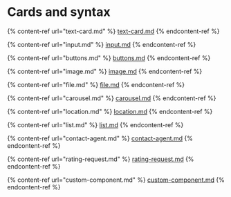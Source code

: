 # Cards and syntax

{% content-ref url="text-card.md" %}
[text-card.md](text-card.md)
{% endcontent-ref %}

{% content-ref url="input.md" %}
[input.md](input.md)
{% endcontent-ref %}

{% content-ref url="buttons.md" %}
[buttons.md](buttons.md)
{% endcontent-ref %}

{% content-ref url="image.md" %}
[image.md](image.md)
{% endcontent-ref %}

{% content-ref url="file.md" %}
[file.md](file.md)
{% endcontent-ref %}

{% content-ref url="carousel.md" %}
[carousel.md](carousel.md)
{% endcontent-ref %}

{% content-ref url="location.md" %}
[location.md](location.md)
{% endcontent-ref %}

{% content-ref url="list.md" %}
[list.md](list.md)
{% endcontent-ref %}

{% content-ref url="contact-agent.md" %}
[contact-agent.md](contact-agent.md)
{% endcontent-ref %}

{% content-ref url="rating-request.md" %}
[rating-request.md](rating-request.md)
{% endcontent-ref %}

{% content-ref url="custom-component.md" %}
[custom-component.md](custom-component.md)
{% endcontent-ref %}

